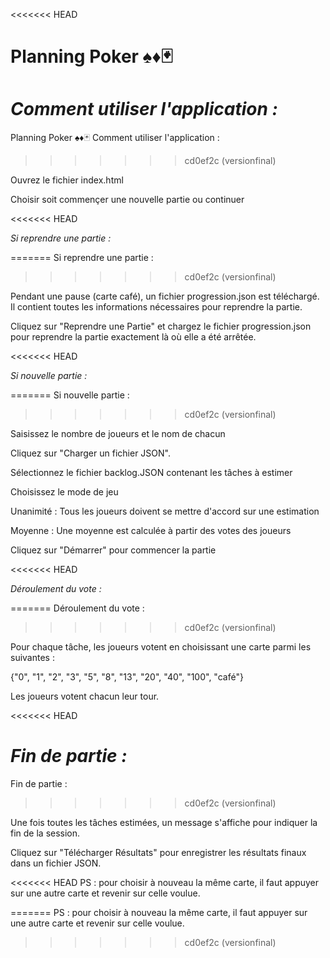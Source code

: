 <<<<<<< HEAD
# Planning Poker ♠️♦️🃏


*Comment utiliser l'application :*
=======
Planning Poker ♠️♦️🃏
Comment utiliser l'application :
>>>>>>> cd0ef2c (versionfinal)

Ouvrez le fichier index.html

Choisir soit commençer une nouvelle partie ou continuer

<<<<<<< HEAD

*Si reprendre une partie :*

=======
Si reprendre une partie :
>>>>>>> cd0ef2c (versionfinal)

Pendant une pause (carte café), un fichier progression.json est téléchargé. Il contient toutes les informations nécessaires pour reprendre la partie.

Cliquez sur "Reprendre une Partie" et chargez le fichier progression.json pour reprendre la partie exactement là où elle a été arrêtée.

<<<<<<< HEAD

*Si nouvelle partie :*

=======
Si nouvelle partie :
>>>>>>> cd0ef2c (versionfinal)

Saisissez le nombre de joueurs et le nom de chacun

Cliquez sur "Charger un fichier JSON".

Sélectionnez le fichier backlog.JSON contenant les tâches à estimer

Choisissez le mode de jeu

Unanimité : Tous les joueurs doivent se mettre d'accord sur une estimation

Moyenne : Une moyenne est calculée à partir des votes des joueurs

Cliquez sur "Démarrer" pour commencer la partie

<<<<<<< HEAD

*Déroulement du vote :*

=======
Déroulement du vote :
>>>>>>> cd0ef2c (versionfinal)

Pour chaque tâche, les joueurs votent en choisissant une carte parmi les suivantes :

{"0", "1", "2", "3", "5", "8", "13", "20", "40", "100", "café"}

Les joueurs votent chacun leur tour.

<<<<<<< HEAD

*Fin de partie :*
=======
Fin de partie :
>>>>>>> cd0ef2c (versionfinal)

Une fois toutes les tâches estimées, un message s'affiche pour indiquer la fin de la session.

Cliquez sur "Télécharger Résultats" pour enregistrer les résultats finaux dans un fichier JSON.

<<<<<<< HEAD
PS : pour choisir à nouveau la même carte, il faut appuyer sur une autre carte et revenir sur celle voulue.


=======
PS : pour choisir à nouveau la même carte, il faut appuyer sur une autre carte et revenir sur celle voulue.
>>>>>>> cd0ef2c (versionfinal)
